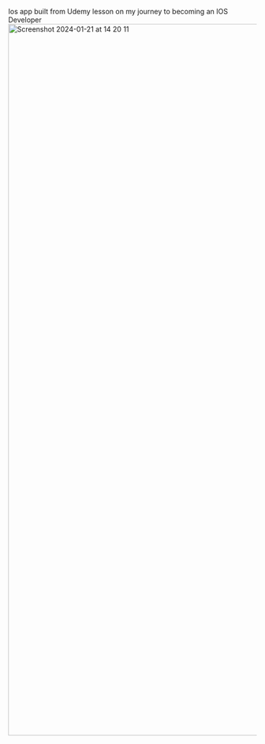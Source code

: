Ios app built from Udemy lesson on my journey to becoming an IOS Developer
<img width="1440" alt="Screenshot 2024-01-21 at 14 20 11" src="https://github.com/ime01/IOSMathGameApp/assets/44091450/bdb603ef-2ec3-444f-a8c9-95142cb88ade">

